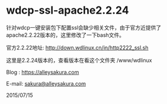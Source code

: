 # wdcp-ssl-apache2.2.24
针对wdcp一键安装包下配置ssl会缺少相关文件，由于官方近提供了apache2.2.22版本的，这里修改了一下bash文件。

官方2.2.22地址: http://down.wdlinux.cn/in/http2222_ssl.sh

这里是2.2.24版本的，查看版本在看这个文件夹 /www/wdlinux

Blog : https://alleysakura.com

E-mail: sakura@alleysakura.com

2015/07/15
